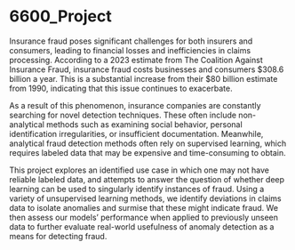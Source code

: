 # 6600_Project



Insurance fraud poses significant challenges for both insurers and consumers, leading to financial losses and inefficiencies in claims processing. According to a 2023 estimate from The Coalition Against Insurance Fraud, insurance fraud costs businesses and consumers $308.6 billion a year. This is a substantial increase from their $80 billion estimate from 1990, indicating that this issue continues to exacerbate.

As a result of this phenomenon, insurance companies are constantly searching for novel detection techniques. These often include non-analytical methods such as examining social behavior, personal identification irregularities, or insufficient documentation. Meanwhile, analytical fraud detection methods often rely on supervised learning, which requires labeled data that may be expensive and time-consuming to obtain. 

This project explores an identified use case in which one may not have reliable labeled data, and attempts to answer the question of whether deep learning can be used to singularly identify instances of fraud. Using a variety of unsupervised learning methods, we identify deviations in claims data to isolate anomalies and surmise that these might indicate fraud. We then assess our models’ performance when applied to previously unseen data to further evaluate real-world usefulness of anomaly detection as a means for detecting fraud.

